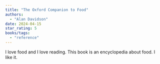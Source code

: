 ```yaml
---
title: "The Oxford Companion to Food"
authors:
  - "Alan Davidson"
date: 2024-04-15
star_rating: 5
books/tags:
  - "reference"
---
```


I love food and I love reading. This book is an encyclopedia about food. I like
it.

<!--more-->
